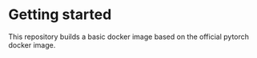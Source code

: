 # Getting started

This repository builds a basic docker image based on the official pytorch docker image. 